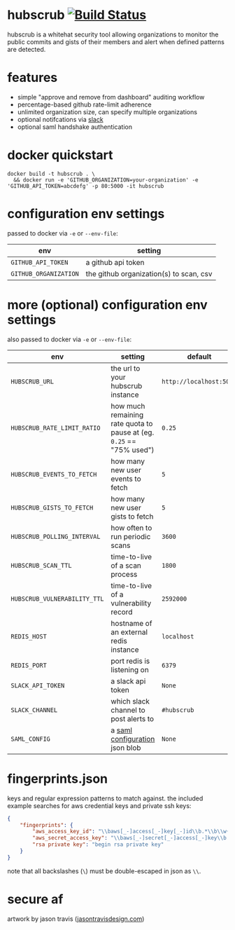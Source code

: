 # hubscrub [![Build Status](https://travis-ci.org/sschneid/hubscrub.svg?branch=master)](https://travis-ci.org/sschneid/hubscrub)

hubscrub is a whitehat security tool allowing organizations to monitor the public commits and gists of their members and alert when defined patterns are detected.

# features

- simple "approve and remove from dashboard" auditing workflow
- percentage-based github rate-limit adherence
- unlimited organization size, can specify multiple organizations
- optional notifcations via [slack](https://slack.com)
- optional saml handshake authentication

# docker quickstart

```
docker build -t hubscrub . \
  && docker run -e 'GITHUB_ORGANIZATION=your-organization' -e 'GITHUB_API_TOKEN=abcdefg' -p 80:5000 -it hubscrub
```

# configuration env settings

passed to docker via `-e` or `--env-file`:

| env | setting |
| --- | --- |
| `GITHUB_API_TOKEN` | a github api token |
| `GITHUB_ORGANIZATION` | the github organization(s) to scan, csv |

# more (optional) configuration env settings

also passed to docker via `-e` or `--env-file`:

| env | setting | default |
| --- | --- | --- |
| `HUBSCRUB_URL` | the url to your hubscrub instance | `http://localhost:5000` |
| `HUBSCRUB_RATE_LIMIT_RATIO` | how much remaining rate quota to pause at (eg. `0.25` == "75% used") | `0.25` |
| `HUBSCRUB_EVENTS_TO_FETCH` | how many new user events to fetch | `5` |
| `HUBSCRUB_GISTS_TO_FETCH` | how many new user gists to fetch | `5` |
| `HUBSCRUB_POLLING_INTERVAL` | how often to run periodic scans | `3600` |
| `HUBSCRUB_SCAN_TTL` | time-to-live of a scan process | `1800` |
| `HUBSCRUB_VULNERABILITY_TTL` | time-to-live of a vulnerability record | `2592000` |
| `REDIS_HOST` | hostname of an external redis instance | `localhost` |
| `REDIS_PORT` | port redis is listening on | `6379` |
| `SLACK_API_TOKEN` | a slack api token | `None` |
| `SLACK_CHANNEL` | which slack channel to post alerts to | `#hubscrub` |
| `SAML_CONFIG` | a [saml configuration](https://github.com/onelogin/python3-saml#settings) json blob | `None` |

# fingerprints.json

keys and regular expression patterns to match against.  the included example searches for aws credential keys and private ssh keys:

```json
{
    "fingerprints": {
        "aws_access_key_id": "\\baws[_-]access[_-]key[_-]id\\b.*\\b\\w{20}\\b",
        "aws_secret_access_key": "\\baws[_-]secret[_-]access[_-]key\\b.*\\b.*\\b[0-9a-zA-Z_\\+\\/]{40}\\b",
        "rsa private key": "begin rsa private key"
    }
}
```

note that all backslashes (`\`) must be double-escaped in json as `\\`.

# secure af

artwork by jason travis ([jasontravisdesign.com](https://jasontravisdesign.com/))
